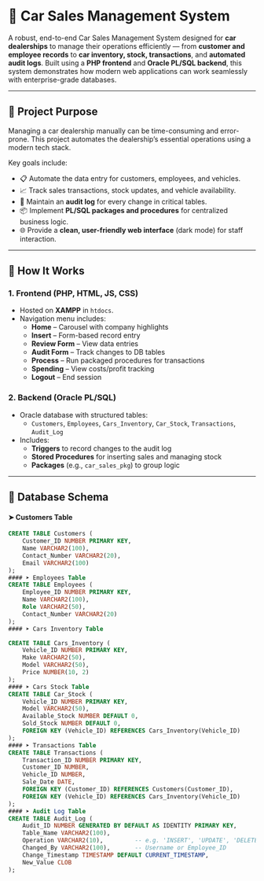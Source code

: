 # 🚗 Car Sales Management System

A robust, end-to-end Car Sales Management System designed for **car dealerships** to manage their operations efficiently — from **customer and employee records** to **car inventory, stock, transactions**, and **automated audit logs**. Built using a **PHP frontend** and **Oracle PL/SQL backend**, this system demonstrates how modern web applications can work seamlessly with enterprise-grade databases.

---

## 📌 Project Purpose

Managing a car dealership manually can be time-consuming and error-prone. This project automates the dealership’s essential operations using a modern tech stack. 

Key goals include:
- 📋 Automate the data entry for customers, employees, and vehicles.
- 📈 Track sales transactions, stock updates, and vehicle availability.
- 🔐 Maintain an **audit log** for every change in critical tables.
- 📦 Implement **PL/SQL packages and procedures** for centralized business logic.
- 🌐 Provide a **clean, user-friendly web interface** (dark mode) for staff interaction.

---

## 🧠 How It Works

### 1. **Frontend (PHP, HTML, JS, CSS)**
- Hosted on **XAMPP** in `htdocs`.
- Navigation menu includes:
  - **Home** – Carousel with company highlights
  - **Insert** – Form-based record entry
  - **Review Form** – View data entries
  - **Audit Form** – Track changes to DB tables
  - **Process** – Run packaged procedures for transactions
  - **Spending** – View costs/profit tracking
  - **Logout** – End session

### 2. **Backend (Oracle PL/SQL)**
- Oracle database with structured tables:
  - `Customers`, `Employees`, `Cars_Inventory`, `Car_Stock`, `Transactions`, `Audit_Log`
- Includes:
  - **Triggers** to record changes to the audit log
  - **Stored Procedures** for inserting sales and managing stock
  - **Packages** (e.g., `car_sales_pkg`) to group logic

---

## 🧱 Database Schema

#### ➤ Customers Table
```sql
CREATE TABLE Customers (
    Customer_ID NUMBER PRIMARY KEY,
    Name VARCHAR2(100),
    Contact_Number VARCHAR2(20),
    Email VARCHAR2(100)
);
#### ➤ Employees Table
CREATE TABLE Employees (
    Employee_ID NUMBER PRIMARY KEY,
    Name VARCHAR2(100),
    Role VARCHAR2(50),
    Contact_Number VARCHAR2(20)
);
#### ➤ Cars Inventory Table

CREATE TABLE Cars_Inventory (
    Vehicle_ID NUMBER PRIMARY KEY,
    Make VARCHAR2(50),
    Model VARCHAR2(50),
    Price NUMBER(10, 2)
);
#### ➤ Cars Stock Table
CREATE TABLE Car_Stock (
    Vehicle_ID NUMBER PRIMARY KEY,
    Model VARCHAR2(50),
    Available_Stock NUMBER DEFAULT 0,
    Sold_Stock NUMBER DEFAULT 0,
    FOREIGN KEY (Vehicle_ID) REFERENCES Cars_Inventory(Vehicle_ID)
);
#### ➤ Transactions Table
CREATE TABLE Transactions (
    Transaction_ID NUMBER PRIMARY KEY,
    Customer_ID NUMBER,
    Vehicle_ID NUMBER,
    Sale_Date DATE,
    FOREIGN KEY (Customer_ID) REFERENCES Customers(Customer_ID),
    FOREIGN KEY (Vehicle_ID) REFERENCES Cars_Inventory(Vehicle_ID)
);
#### ➤ Audit Log Table
CREATE TABLE Audit_Log (
    Audit_ID NUMBER GENERATED BY DEFAULT AS IDENTITY PRIMARY KEY,
    Table_Name VARCHAR2(100),
    Operation VARCHAR2(10),         -- e.g. 'INSERT', 'UPDATE', 'DELETE'
    Changed_By VARCHAR2(100),       -- Username or Employee_ID
    Change_Timestamp TIMESTAMP DEFAULT CURRENT_TIMESTAMP,
    New_Value CLOB
);
